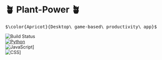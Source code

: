 # 🪴 Plant-Power 🪴
<samp> $\color{Apricot}{Desktop\ game-based\ productivity\ app}$ <samp>

![Build Status](https://img.shields.io/badge/build-⚡WIP-yellow) <br>
[![Python](https://img.shields.io/badge/python-3.10-blue)](https://www.python.org/) <br>
![JavaScript](https://img.shields.io/badge/JavaScript-red)] <br>
![CSS](https://img.shields.io/badge/CSS-green)] <br>



